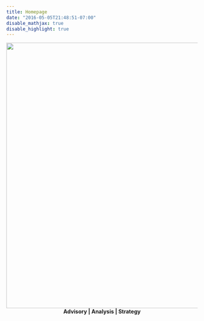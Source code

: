```yaml
---
title: Homepage
date: "2016-05-05T21:48:51-07:00"
disable_mathjax: true
disable_highlight: true
---
```


<div id="widerimg" align="center">
   <img src="/images/DSC_0547x.jpg" align="middle" height="auto" width="700">
   <br/>
<strong> Advisory |  Analysis  |  Strategy </strong>
</div>


